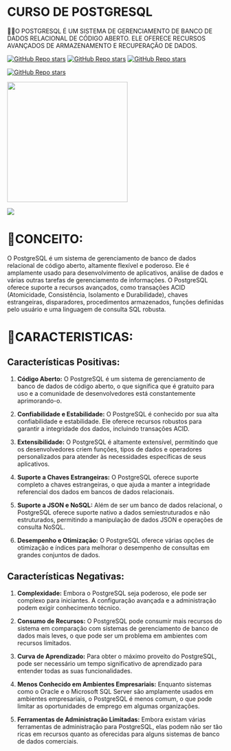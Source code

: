 # CURSO DE POSTGRESQL
👨‍⚖️O POSTGRESQL É UM SISTEMA DE GERENCIAMENTO DE BANCO DE DADOS RELACIONAL DE CÓDIGO ABERTO. ELE OFERECE RECURSOS AVANÇADOS DE ARMAZENAMENTO E RECUPERAÇÃO DE DADOS.

[![GitHub Repo stars](https://img.shields.io/badge/VILHALVA-GITHUB-03A9F4?logo=github)](https://github.com/VILHALVA) 
[![GitHub Repo stars](https://img.shields.io/badge/VEJA%20OS-VIDEOS-03A9F4?logo=youtube)](https://www.youtube.com/@vilhalva100/search?query=POSTGRESQL)
[![GitHub Repo stars](https://img.shields.io/badge/VEJA-DOCUMENTAÇÃO-03A9F4?logo=google)](https://www.postgresql.org/docs/)
<br>

[![GitHub Repo stars](https://img.shields.io/badge/-PLAYLIST%20DO%20YOUTUBE-blueviolet)](https://youtube.com/playlist?list=PLucm8g_ezqNoAkYKXN_zWupyH6hQCAwxY&si=9tzrbjfNZ0aZU-a-)

<img src="https://upload.wikimedia.org/wikipedia/commons/thumb/2/29/Postgresql_elephant.svg/1200px-Postgresql_elephant.svg.png" align="center" width="280"> <br>

![](https://i.imgur.com/waxVImv.png)

# 💝CONCEITO:
O PostgreSQL é um sistema de gerenciamento de banco de dados relacional de código aberto, altamente flexível e poderoso. Ele é amplamente usado para desenvolvimento de aplicativos, análise de dados e várias outras tarefas de gerenciamento de informações. O PostgreSQL oferece suporte a recursos avançados, como transações ACID (Atomicidade, Consistência, Isolamento e Durabilidade), chaves estrangeiras, disparadores, procedimentos armazenados, funções definidas pelo usuário e uma linguagem de consulta SQL robusta.

# 💚CARACTERISTICAS:
## Características Positivas:

1. **Código Aberto:** O PostgreSQL é um sistema de gerenciamento de banco de dados de código aberto, o que significa que é gratuito para uso e a comunidade de desenvolvedores está constantemente aprimorando-o.

2. **Confiabilidade e Estabilidade:** O PostgreSQL é conhecido por sua alta confiabilidade e estabilidade. Ele oferece recursos robustos para garantir a integridade dos dados, incluindo transações ACID.

3. **Extensibilidade:** O PostgreSQL é altamente extensível, permitindo que os desenvolvedores criem funções, tipos de dados e operadores personalizados para atender às necessidades específicas de seus aplicativos.

4. **Suporte a Chaves Estrangeiras:** O PostgreSQL oferece suporte completo a chaves estrangeiras, o que ajuda a manter a integridade referencial dos dados em bancos de dados relacionais.

5. **Suporte a JSON e NoSQL:** Além de ser um banco de dados relacional, o PostgreSQL oferece suporte nativo a dados semiestruturados e não estruturados, permitindo a manipulação de dados JSON e operações de consulta NoSQL.

6. **Desempenho e Otimização:** O PostgreSQL oferece várias opções de otimização e índices para melhorar o desempenho de consultas em grandes conjuntos de dados.

## Características Negativas:

1. **Complexidade:** Embora o PostgreSQL seja poderoso, ele pode ser complexo para iniciantes. A configuração avançada e a administração podem exigir conhecimento técnico.

2. **Consumo de Recursos:** O PostgreSQL pode consumir mais recursos do sistema em comparação com sistemas de gerenciamento de banco de dados mais leves, o que pode ser um problema em ambientes com recursos limitados.

3. **Curva de Aprendizado:** Para obter o máximo proveito do PostgreSQL, pode ser necessário um tempo significativo de aprendizado para entender todas as suas funcionalidades.

4. **Menos Conhecido em Ambientes Empresariais:** Enquanto sistemas como o Oracle e o Microsoft SQL Server são amplamente usados em ambientes empresariais, o PostgreSQL é menos comum, o que pode limitar as oportunidades de emprego em algumas organizações.

5. **Ferramentas de Administração Limitadas:** Embora existam várias ferramentas de administração para PostgreSQL, elas podem não ser tão ricas em recursos quanto as oferecidas para alguns sistemas de banco de dados comerciais.
